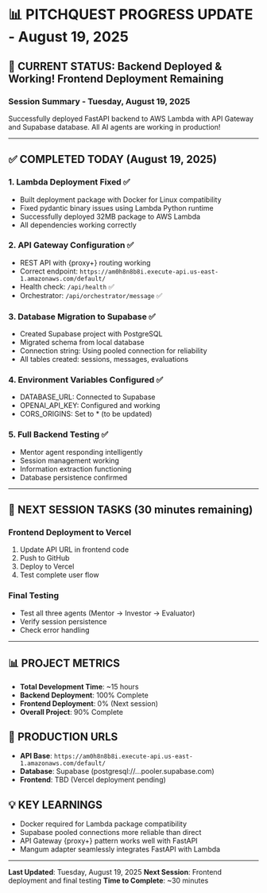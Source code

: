# 📊 PITCHQUEST PROGRESS UPDATE - August 19, 2025

## 🎯 CURRENT STATUS: Backend Deployed & Working! Frontend Deployment Remaining

### **Session Summary - Tuesday, August 19, 2025**
Successfully deployed FastAPI backend to AWS Lambda with API Gateway and Supabase database. All AI agents are working in production!

---

## ✅ COMPLETED TODAY (August 19, 2025)

### **1. Lambda Deployment Fixed** ✅
- Built deployment package with Docker for Linux compatibility
- Fixed pydantic binary issues using Lambda Python runtime
- Successfully deployed 32MB package to AWS Lambda
- All dependencies working correctly

### **2. API Gateway Configuration** ✅
- REST API with {proxy+} routing working
- Correct endpoint: `https://am0h8n8b8i.execute-api.us-east-1.amazonaws.com/default/`
- Health check: `/api/health` ✅
- Orchestrator: `/api/orchestrator/message` ✅

### **3. Database Migration to Supabase** ✅
- Created Supabase project with PostgreSQL
- Migrated schema from local database
- Connection string: Using pooled connection for reliability
- All tables created: sessions, messages, evaluations

### **4. Environment Variables Configured** ✅
- DATABASE_URL: Connected to Supabase
- OPENAI_API_KEY: Configured and working
- CORS_ORIGINS: Set to * (to be updated)

### **5. Full Backend Testing** ✅
- Mentor agent responding intelligently
- Session management working
- Information extraction functioning
- Database persistence confirmed

---

## 🚀 NEXT SESSION TASKS (30 minutes remaining)

### **Frontend Deployment to Vercel**
1. Update API URL in frontend code
2. Push to GitHub
3. Deploy to Vercel
4. Test complete user flow

### **Final Testing**
- Test all three agents (Mentor → Investor → Evaluator)
- Verify session persistence
- Check error handling

---

## 📊 PROJECT METRICS
- **Total Development Time**: ~15 hours
- **Backend Deployment**: 100% Complete
- **Frontend Deployment**: 0% (Next session)
- **Overall Project**: 90% Complete

## 🔑 PRODUCTION URLS
- **API Base**: `https://am0h8n8b8i.execute-api.us-east-1.amazonaws.com/default/`
- **Database**: Supabase (postgresql://...pooler.supabase.com)
- **Frontend**: TBD (Vercel deployment pending)

## 💡 KEY LEARNINGS
- Docker required for Lambda package compatibility
- Supabase pooled connections more reliable than direct
- API Gateway {proxy+} pattern works well with FastAPI
- Mangum adapter seamlessly integrates FastAPI with Lambda

---

**Last Updated**: Tuesday, August 19, 2025
**Next Session**: Frontend deployment and final testing
**Time to Complete**: ~30 minutes